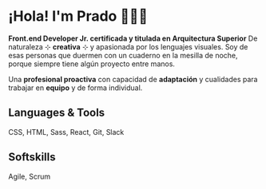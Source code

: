 # ¡Hola! I'm Prado 👋👩‍💻

**Front.end Developer Jr. certificada y titulada en Arquitectura Superior**
De naturaleza ⊹ **creativa** ⊹ y apasionada por los lenguajes visuales. Soy de esas personas que duermen con un cuaderno en la mesilla de noche, porque siempre tiene algún proyecto entre manos.

Una **profesional proactiva** con capacidad de **adaptación** y cualidades para trabajar en **equipo** y de forma individual.

## Languages & Tools
CSS, HTML, Sass, React, Git, Slack

## Softskills
Agile, Scrum


